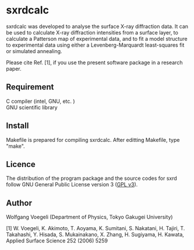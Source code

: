 # sxrdcalc

sxrdcalc was developed to analyse the surface X-ray
diffraction data. It can be used to calculate X-ray diffraction
intensities from a surface layer, to calculate a Patterson map of
experimental data, and to fit a model structure to experimental data
using either a Levenberg-Marquardt least-squares fit or simulated
annealing.

Please cite Ref. [1], if you use the present software package in a research paper. 

## Requirement
C compiler (intel, GNU, etc. )  
GNU scientific library

## Install

Makefile is prepared for compiling sxrdcalc.
After editting Makefile, type "make".

## Licence

The distribution of the program package and the source codes for sxrd follow GNU General Public License version 3 ([GPL v3](http://www.gnu.org/licenses/gpl-3.0.en.html)). 

## Author
Wolfgang Voegeli (Department of Physics, Tokyo Gakugei University)

[1] W. Voegeli, K. Akimoto, T. Aoyama, K. Sumitani, S. Nakatani, H. Tajiri, T. Takahashi, Y. Hisada, S. Mukainakano, X. Zhang, H. Sugiyama, H. Kawata, Applied Surface Science 252 (2006) 5259
